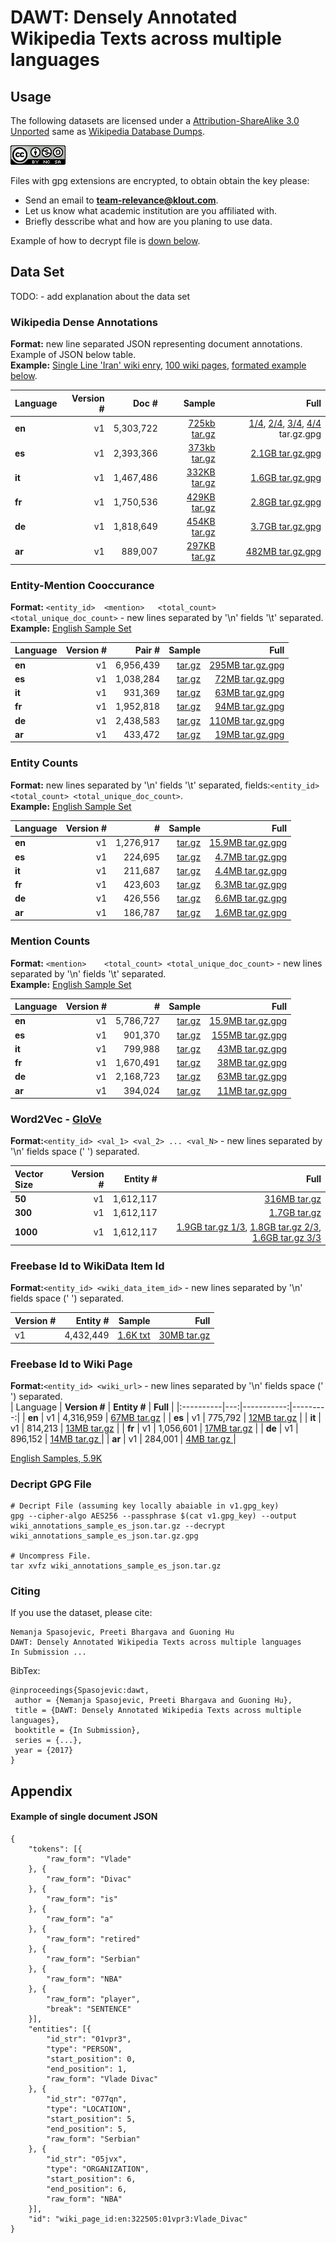 # DAWT: Densely Annotated Wikipedia Texts across multiple languages #

## Usage ##

The following datasets are licensed under a [Attribution-ShareAlike 3.0 Unported](https://creativecommons.org/licenses/by-nc-sa/4.0/)
same as [Wikipedia Database Dumps](https://dumps.wikimedia.org/).

![CC BY-NC-SA](CC-BY-NC-SA.png)

Files with gpg extensions are encrypted, to obtain obtain the key please:
  * Send an email to **team-relevance@klout.com**.
  * Let us know what academic institution are you affiliated with.
  * Briefly desscribe what and how are you planing to use data.

Example of how to decrypt file is [down below](https://github.com/klout/opendata/tree/master/wiki_annotation#decript-gpg-file).

## Data Set ##

TODO: - add explanation about the data set 


### Wikipedia Dense Annotations ###
__Format:__ new line separated JSON representing document annotations. Example of JSON below table.<br/>
__Example:__ [Single Line 'Iran' wiki enry](https://github.com/klout/opendata/blob/master/wiki_annotation/wiki_annotations_json_sample_single_record_en), [100 wiki pages](https://github.com/klout/opendata/blob/master/wiki_annotation/wiki_annotations_json_sample_en), [formated example below](https://github.com/klout/opendata/blob/master/wiki_annotation/README.md#example-of-single-document-json). 

| Language  | **Version #**  | **Doc #**  | **Sample** | **Full** |
|:----------|---:|-----------:|-----------:|---------:|
| **en**    | v1 | 5,303,722  |    [725kb tar.gz ](http://opendata.klout.com/wiki/wiki_annotation/v1/wiki_annotations_json_sample_en.tar.gz)   | [1/4](http://opendata.klout.com/wiki/wiki_annotation/v1/wiki_annotations_json_en_part_00.tar.gz.gpg), [2/4](http://opendata.klout.com/wiki/wiki_annotation/v1/wiki_annotations_json_en_part_01.tar.gz.gpg), [3/4](http://opendata.klout.com/wiki/wiki_annotation/v1/wiki_annotations_json_en_part_02.tar.gz.gpg), [4/4](http://opendata.klout.com/wiki/wiki_annotation/v1/wiki_annotations_json_en_part_03.tar.gz.gpg) tar.gz.gpg  |
| **es**    | v1 | 2,393,366 |    [373kb tar.gz ](http://opendata.klout.com/wiki/wiki_annotation/v1/wiki_annotations_json_sample_es.tar.gz.gpg)   | [2.1GB tar.gz.gpg ](http://opendata.klout.com/wiki/wiki_annotation/v1/wiki_annotations_json_es.tar.gz)   |
| **it**    | v1 | 1,467,486  |    [332KB tar.gz ](http://opendata.klout.com/wiki/wiki_annotation/v1/wiki_annotations_json_sample_it.tar.gz.gpg)   | [1.6GB tar.gz.gpg ](http://opendata.klout.com/wiki/wiki_annotation/v1/wiki_annotations_json_it.tar.gz)   |
| **fr**    | v1 | 1,750,536  |    [429KB tar.gz ](http://opendata.klout.com/wiki/wiki_annotation/v1/wiki_annotations_json_sample_fr.tar.gz.gpg)   | [2.8GB tar.gz.gpg ](http://opendata.klout.com/wiki/wiki_annotation/v1/wiki_annotations_json_fr.tar.gz)   |
| **de**    | v1 | 1,818,649  |    [454KB tar.gz ](http://opendata.klout.com/wiki/wiki_annotation/v1/wiki_annotations_json_sample_de.tar.gz.gpg)   | [3.7GB tar.gz.gpg ](http://opendata.klout.com/wiki/wiki_annotation/v1/wiki_annotations_json_de.tar.gz)   |
| **ar**    | v1 | 889,007  |    [297KB tar.gz ](http://opendata.klout.com/wiki/wiki_annotation/v1/wiki_annotations_json_sample_ar.tar.gz.gpg)   | [482MB tar.gz.gpg ](http://opendata.klout.com/wiki/wiki_annotation/v1/wiki_annotations_json_ar.tar.gz.gpg)   |



### Entity-Mention Cooccurance ###

__Format:__ ```<entity_id>	<mention>	<total_count> <total_unique_doc_count>``` - new lines separated by '\n' fields '\t' separated.<br/>
__Example:__ [English Sample Set](https://github.com/klout/opendata/blob/master/wiki_annotation/entity_mention_cooccurrences_sample_en.tsv)

| Language  | **Version #**  | **Pair #**  | **Sample** | **Full** |
|:----------|---:|-----------:|-----------:|---------:|
| **en**    | v1 | 6,956,439  |    [tar.gz](http://opendata.klout.com/wiki/entity_mention/v1/entity_mention_cooccurrences_sample_en.tar.gz)   | [295MB tar.gz.gpg](http://opendata.klout.com/wiki/entity_mention/v1/entity_mention_cooccurrences_en.tar.gz.gpg)   |
| **es**    | v1 | 1,038,284  |    [tar.gz](http://opendata.klout.com/wiki/entity_mention/v1/entity_mention_cooccurrences_sample_es.tar.gz)   | [72MB tar.gz.gpg](http://opendata.klout.com/wiki/entity_mention/v1/entity_mention_cooccurrences_es.tar.gz.gpg)   |
| **it**    | v1 | 931,369  |    [tar.gz](http://opendata.klout.com/wiki/entity_mention/v1/entity_mention_cooccurrences_sample_it.tar.gz)   | [63MB tar.gz.gpg](http://opendata.klout.com/wiki/entity_mention/v1/entity_mention_cooccurrences_it.tar.gz.gpg)   |
| **fr**    | v1 | 1,952,818  |    [tar.gz](http://opendata.klout.com/wiki/entity_mention/v1/entity_mention_cooccurrences_sample_fr.tar.gz)   | [94MB tar.gz.gpg](http://opendata.klout.com/wiki/entity_mention/v1/entity_mention_cooccurrences_fr.tar.gz.gpg)   |
| **de**    | v1 | 2,438,583  |    [tar.gz](http://opendata.klout.com/wiki/entity_mention/v1/entity_mention_cooccurrences_sample_de.tar.gz)   | [110MB tar.gz.gpg](http://opendata.klout.com/wiki/entity_mention/v1/entity_mention_cooccurrences_de.tar.gz.gpg)   |
| **ar**    | v1 | 433,472  |    [tar.gz](http://opendata.klout.com/wiki/entity_mention/v1/entity_mention_cooccurrences_sample_ar.tar.gz)   | [19MB tar.gz.gpg](http://opendata.klout.com/wiki/entity_mention/v1/entity_mention_cooccurrences_ar.tar.gz.gpg)   |


### Entity Counts ###
__Format:__ new lines separated by '\n' fields '\t' separated, fields:```<entity_id>	<total_count> <total_unique_doc_count>```.<br/>
__Example:__ [English Sample Set](https://github.com/klout/opendata/blob/master/wiki_annotation/entity_counts_sample_en.tsv)


| Language  | **Version #**  | **#**  | **Sample** | **Full** |
|:----------|---:|-----------:|-----------:|---------:|
| **en**    | v1 | 1,276,917  |    [tar.gz](http://opendata.klout.com/wiki/entity_mention/v1/entity_counts_sample_en.tar.gz)   | [15.9MB tar.gz.gpg](http://opendata.klout.com/wiki/entity_mention/v1/entity_counts_en.tar.gz.gpg)   |
| **es**    | v1 | 224,695  |    [tar.gz](http://opendata.klout.com/wiki/entity_mention/v1/entity_counts_sample_es.tar.gz)   | [4.7MB tar.gz.gpg](http://opendata.klout.com/wiki/entity_mention/v1/entity_counts_es.tar.gz.gpg)   |
| **it**    | v1 | 211,687  |    [tar.gz](http://opendata.klout.com/wiki/entity_mention/v1/entity_counts_sample_it.tar.gz)   | [4.4MB tar.gz.gpg](http://opendata.klout.com/wiki/entity_mention/v1/entity_counts_it.tar.gz.gpg)   |
| **fr**    | v1 | 423,603  |    [tar.gz](http://opendata.klout.com/wiki/entity_mention/v1/entity_counts_sample_fr.tar.gz)   | [6.3MB tar.gz.gpg](http://opendata.klout.com/wiki/entity_mention/v1/entity_counts_fr.tar.gz.gpg)   |
| **de**    | v1 | 426,556  |    [tar.gz](http://opendata.klout.com/wiki/entity_mention/v1/entity_counts_sample_de.tar.gz)   | [6.6MB tar.gz.gpg](http://opendata.klout.com/wiki/entity_mention/v1/entity_counts_de.tar.gz.gpg)   |
| **ar**    | v1 | 186,787  |    [tar.gz](http://opendata.klout.com/wiki/entity_mention/v1/entity_counts_sample_ar.tar.gz)   | [1.6MB tar.gz.gpg](http://opendata.klout.com/wiki/entity_mention/v1/entity_counts_ar.tar.gz.gpg)   |


### Mention Counts ###
__Format:__ ```<mention>	<total_count> <total_unique_doc_count>``` - new lines separated by '\n' fields '\t' separated.<br/>
__Example:__ [English Sample Set](https://github.com/klout/opendata/blob/master/wiki_annotation/mention_counts_sample_en.tsv)

| Language  | **Version #**  | **#**  | **Sample** | **Full** |
|:----------|---:|-----------:|-----------:|---------:|
| **en**    | v1 | 5,786,727  |    [tar.gz](http://opendata.klout.com/wiki/entity_mention/v1/mention_counts_sample_en.tar.gz)   | [15.9MB tar.gz.gpg](http://opendata.klout.com/wiki/entity_mention/v1/mention_counts_en.tar.gz.gpg)   |
| **es**    | v1 | 901,370  |    [tar.gz](http://opendata.klout.com/wiki/entity_mention/v1/mention_counts_sample_es.tar.gz)   | [155MB tar.gz.gpg](http://opendata.klout.com/wiki/entity_mention/v1/mention_counts_es.tar.gz.gpg)   |
| **it**    | v1 | 799,988  |    [tar.gz](http://opendata.klout.com/wiki/entity_mention/v1/mention_counts_sample_it.tar.gz)   | [43MB tar.gz.gpg](http://opendata.klout.com/wiki/entity_mention/v1/mention_counts_it.tar.gz.gpg)   |
| **fr**    | v1 | 1,670,491  |    [tar.gz](http://opendata.klout.com/wiki/entity_mention/v1/mention_counts_sample_fr.tar.gz)   | [38MB tar.gz.gpg](http://opendata.klout.com/wiki/entity_mention/v1/mention_counts_fr.tar.gz.gpg)   |
| **de**    | v1 | 2,168,723  |    [tar.gz](http://opendata.klout.com/wiki/entity_mention/v1/mention_counts_sample_de.tar.gz)   | [63MB tar.gz.gpg](http://opendata.klout.com/wiki/entity_mention/v1/mention_counts_de.tar.gz.gpg)   |
| **ar**    | v1 | 394,024  |    [tar.gz](http://opendata.klout.com/wiki/entity_mention/v1/mention_counts_sample_ar.tar.gz)   | [11MB tar.gz.gpg](http://opendata.klout.com/wiki/entity_mention/v1/mention_counts_ar.tar.gz.gpg)   |


### Word2Vec - [GloVe](http://nlp.stanford.edu/projects/glove/) ###
__Format:__```<entity_id> <val_1> <val_2> ... <val_N>``` - new lines separated by '\n' fields space (' ') separated.<br/>

| Vector Size  | **Version #**  | **Entity #**  | **Full** |
|:----------|---:|-----------:|-----------:|
| **50**    | v1 | 1,612,117  | [316MB tar.gz](http://opendata.klout.com/wiki/word2vec/v1/wiki_entity_all_50_vectors.tar.gz)   | 
| **300**   | v1 | 1,612,117  | [1.7GB tar.gz](http://opendata.klout.com/wiki/word2vec/v1/wiki_entity_all_300_vectors.tar.gz)   | 
| **1000**  | v1 | 1,612,117  | [1.9GB tar.gz 1/3](http://opendata.klout.com/wiki/word2vec/v1/wiki_entity_all_1000_vector_part_1.tar.gz), [1.8GB tar.gz 2/3](http://opendata.klout.com/wiki/word2vec/v1/wiki_entity_all_1000_vector_part_1.tar.gz), [1.6GB tar.gz 3/3](http://opendata.klout.com/wiki/word2vec/v1/wiki_entity_all_1000_vector_part_1.tar.gz)   | 


### Freebase Id to WikiData Item Id
__Format:__```<entity_id> <wiki_data_item_id>``` - new lines separated by '\n' fields space (' ') separated.<br/>

| **Version #**  | **Entity #**  | **Sample** | **Full** |
|---|-----------:|-----------:|---------:|
| v1 | 4,432,449 | [1.6K txt](https://github.com/klout/opendata/blob/master/wiki_annotation/freebase_id_wikidata_item_id_sample.txt) | [30MB tar.gz](http://opendata.klout.com/wiki/freebase_wikidata_mappings/v1/freebase_id_wikidata_item_id.tar.gz)

### Freebase Id to Wiki Page
__Format:__```<entity_id> <wiki_url>``` - new lines separated by '\n' fields space (' ') separated.<br/>
| Language  | **Version #**  | **Entity #**  | **Full** |
|:----------|---:|-----------:|---------:|
| **en**    | v1 | 4,316,959  | [67MB tar.gz](http://opendata.klout.com/wiki/freebase_wikidata_mappings/v1/freebase_id_wiki_url.en.tar.gz) |
| **es**    | v1 | 775,792 | [12MB tar.gz](http://opendata.klout.com/wiki/freebase_wikidata_mappings/v1/freebase_id_wiki_url.es.tar.gz) |
| **it**    | v1 | 814,213  | [13MB tar.gz](http://opendata.klout.com/wiki/freebase_wikidata_mappings/v1/freebase_id_wiki_url.it.tar.gz) |
| **fr**    | v1 | 1,056,601 | [17MB tar.gz](http://opendata.klout.com/wiki/freebase_wikidata_mappings/v1/freebase_id_wiki_url.fr.tar.gz) |
| **de**    | v1 | 896,152 | [14MB tar.gz ](http://opendata.klout.com/wiki/freebase_wikidata_mappings/v1/freebase_id_wiki_url.de.tar.gz) |
| **ar**    | v1 | 284,001 | [4MB tar.gz ](http://opendata.klout.com/wiki/freebase_wikidata_mappings/v1/freebase_id_wiki_url.ar.tar.gz) |

[English Samples, 5.9K](https://github.com/klout/opendata/blob/master/wiki_annotation/freebase_id_wiki_url.en.sample.txt)


### Decript GPG File ###

```
# Decript File (assuming key locally abaiable in v1.gpg_key)
gpg --cipher-algo AES256 --passphrase $(cat v1.gpg_key) --output wiki_annotations_sample_es_json.tar.gz --decrypt wiki_annotations_sample_es_json.tar.gz.gpg

# Uncompress File. 
tar xvfz wiki_annotations_sample_es_json.tar.gz
```

### Citing ###


If you use the dataset, please cite:
```
Nemanja Spasojevic, Preeti Bhargava and Guoning Hu
DAWT: Densely Annotated Wikipedia Texts across multiple languages
In Submission ...
```

BibTex:
```
@inproceedings{Spasojevic:dawt,
 author = {Nemanja Spasojevic, Preeti Bhargava and Guoning Hu},
 title = {DAWT: Densely Annotated Wikipedia Texts across multiple languages},
 booktitle = {In Submission},
 series = {...},
 year = {2017}
}
```

## Appendix ##

#### Example of single document JSON ####
```
{
	"tokens": [{
		"raw_form": "Vlade"
	}, {
		"raw_form": "Divac"
	}, {
		"raw_form": "is"
	}, {
		"raw_form": "a"
	}, {
		"raw_form": "retired"
	}, {
		"raw_form": "Serbian"
	}, {
		"raw_form": "NBA"
	}, {
		"raw_form": "player",
		"break": "SENTENCE"
	}],
	"entities": [{
		"id_str": "01vpr3",
		"type": "PERSON",
		"start_position": 0,
		"end_position": 1,
		"raw_form": "Vlade Divac"
	}, {
		"id_str": "077qn",
		"type": "LOCATION",
		"start_position": 5,
		"end_position": 5,
		"raw_form": "Serbian"
	}, {
		"id_str": "05jvx",
		"type": "ORGANIZATION",
		"start_position": 6,
		"end_position": 6,
		"raw_form": "NBA"
	}],
	"id": "wiki_page_id:en:322505:01vpr3:Vlade_Divac"
}
```
